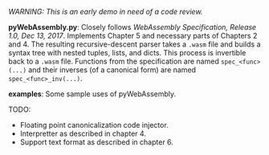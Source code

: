*WARNING: This is an early demo in need of a code review.*
  

**pyWebAssembly.py**: Closely follows *WebAssembly Specification, Release 1.0, Dec 13, 2017*. Implements Chapter 5 and necessary parts of Chapters 2 and 4. The resulting recursive-descent parser takes a `.wasm` file and builds a syntax tree with nested tuples, lists, and dicts. This process is invertible back to a `.wasm` file. Functions from the specification are named `spec_<func>(...)` and their inverses (of a canonical form) are named `spec_<func>_inv(...)`.


**examples**: Some sample uses of pyWebAssembly.



TODO:

 * Floating point canonicalization code injector.
 * Interpretter as described in chapter 4.
 * Support text format as described in chapter 6.



